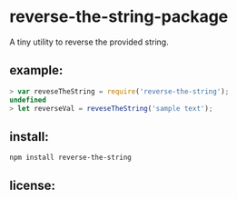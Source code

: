 # reverse-the-string-package

A tiny utility to reverse the provided string.

## example:

```js
> var reveseTheString = require('reverse-the-string');
undefined
> let reverseVal = reveseTheString('sample text');
```

## install:

    npm install reverse-the-string

## license:
